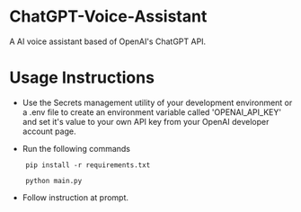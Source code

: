 # ChatGPT-Voice-Assistant
A AI voice assistant based of OpenAI's ChatGPT API.

# Usage Instructions
- Use the Secrets management utility of your development environment or a .env file to create an environment variable called 'OPENAI_API_KEY' and set it's value to your own API key from your OpenAI developer account page. 

* Run the following commands
```
    pip install -r requirements.txt

    python main.py
```

+ Follow instruction at prompt.